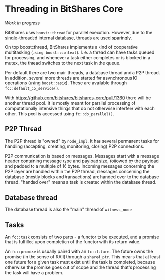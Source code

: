 Threading in BitShares Core
===========================

*Work in progress*

BitShares uses `boost::thread` for parallel execution. However, due to the single-threaded internal database, threads are used sparingly.

On top boost::thread, BitShares implements a kind of cooperative multitasking (`using boost::context`). I. e. a thread can have tasks queued for processing, and whenever a task either completes or is blocked in a mutex, the thread switches to the next task in the queue.

Per default there are two main threads, a database thread and a P2P thread. In addition, several more threads are started for asynchronous IO operations (using `boost::asio`). These are available through `fc::default_io_service()`.

With https://github.com/bitshares/bitshares-core/pull/1360 there will be another thread pool. It is mostly meant for parallel processing of computationally intensive things that do not otherwise interfere with each other. This pool is accessed using `fc::do_parallel()`.

P2P Thread
----------

The P2P thread is "owned" by `node_impl`. It has several permanent tasks for handling (accepting, creating, monitoring, closing) P2P connections.

P2P communication is based on messages. Messages start with a message header containing message type and payload size, followed by the payload and padded to a multiple of 16 bytes. Incoming messages concerning the P2P layer are handled within the P2P thread, messages concerning the database (mostly blocks and transactions) are handed over to the database thread. "handed over" means a task is created within the database thread.

Database thread
---------------

The database thread is also the "main" thread of `witness_node`.

Tasks
-----

An `fc::task` consists of two parts - a functor to be executed, and a promise that is fulfilled upon completion of the functor with its return value.

An `fc::promise` is usually paired with an `fc::future`. The future owns the promise (in the sense of RAII) through a `shared_ptr`. This means that at least one future for a given task must exist until the task is completed, because otherwise the promise goes out of scope and the thread that's processing the task will have a problem.
